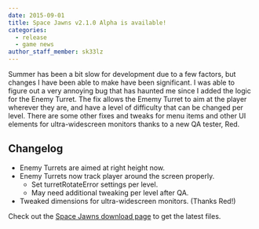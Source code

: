 ```yaml
---
date: 2015-09-01
title: Space Jawns v2.1.0 Alpha is available!
categories:
  - release
  - game news
author_staff_member: sk33lz
---
```


Summer has been a bit slow for development due to a few factors, but changes I have been able to make have been significant. I was able to figure out a very annoying bug that has haunted me since I added the logic for the Enemy Turret. The fix allows the Ememy Turret to aim at the player wherever they are, and have a level of difficulty that can be changed per level. There are some other fixes and tweaks for menu items and other UI elements for ultra-widescreen monitors thanks to a new QA tester, Red.

## Changelog
- Enemy Turrets are aimed at right height now.
- Enemy Turrets now track player around the screen properly.
  - Set turretRotateError settings per level.
  - May need additional tweaking per level after QA.
- Tweaked dimensions for ultra-widescreen monitors. (Thanks Red!)

Check out the [Space Jawns download page](/download) to get the latest files.
